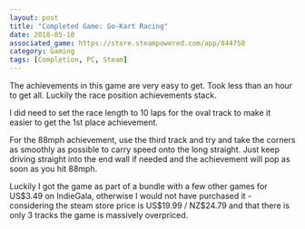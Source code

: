 ```yaml
---
layout: post
title: "Completed Game: Go-Kart Racing"
date: 2018-05-10
associated_game: https://store.steampowered.com/app/844750
category: Gaming
tags: [Completion, PC, Steam]
---
```


<p>The achievements in this game are very easy to get.  Took less than an hour to get all.  Luckily the race position achievements stack.</p>
<p>I did need to set the race length to 10 laps for the oval track to make it easier to get the 1st place achievement.</p>
<p>For the 88mph achievement, use the third track and try and take the corners as smoothly as possible to carry speed onto the long straight.  Just keep driving straight into the end wall if needed and the achievement will pop as soon as you hit 88mph.</p>
<p>Luckily I got the game as part of a bundle with a few other games for US$3.49 on IndieGala, otherwise I would not have purchased it - considering the steam store price is US$19.99 / NZ$24.79 and that there is only 3 tracks the game is massively overpriced.</p>